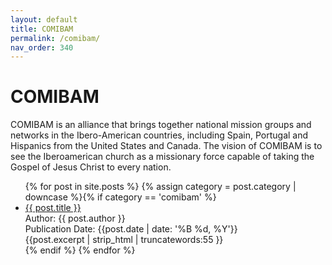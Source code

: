 ```yaml
---
layout: default
title: COMIBAM
permalink: /comibam/
nav_order: 340
---
```

<h1 class="category-title">COMIBAM</h1>
<p>COMIBAM is an alliance that brings together national mission groups and networks in the Ibero-American countries, including Spain, Portugal and Hispanics from the United States and Canada. The vision of COMIBAM is to see the Iberoamerican church as a missionary force capable of taking the Gospel of Jesus Christ to every nation.</p>
<ul class="article-container">
  {% for post in site.posts %}
    {% assign category = post.category | downcase %}{% if category == 'comibam' %}
      <li class="article-list">
        <a href="{{ post.url | prepend: site.baseurl }}">{{ post.title }}</a><br>
        <div class="author">Author: {{ post.author }}</div>
        <div class="publication-date">Publication Date: <time datetime="{{post.date | date: '%F'}}">{{post.date | date: '%B %d, %Y'}}</time></div>
        <div class="excerpt">{{post.excerpt | strip_html | truncatewords:55 }}</div>
      </li>
    {% endif %}
  {% endfor %}
</ul>
